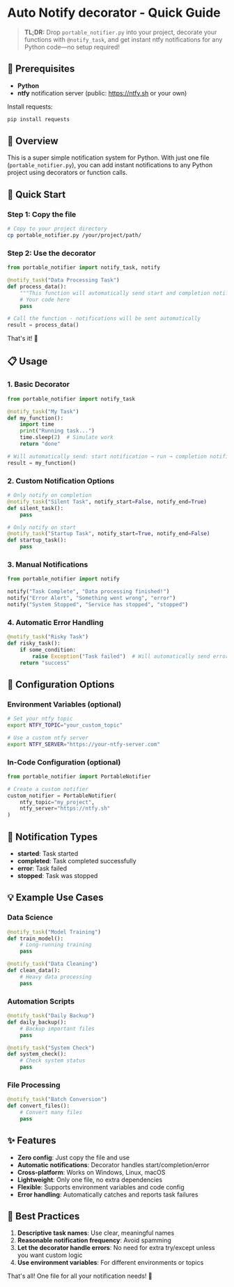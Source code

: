 # Auto Notify decorator - Quick Guide
> **TL;DR:** Drop `portable_notifier.py` into your project, decorate your functions with `@notify_task`, and get instant ntfy notifications for any Python code—no setup required!
## 🚦 Prerequisites

- **Python** 
- **ntfy** notification server (public: https://ntfy.sh or your own)

Install requests:
```bash
pip install requests
```

## 🎯 Overview

This is a super simple notification system for Python. With just one file (`portable_notifier.py`), you can add instant notifications to any Python project using decorators or function calls.

## 🚀 Quick Start

### Step 1: Copy the file
```bash
# Copy to your project directory
cp portable_notifier.py /your/project/path/
```

### Step 2: Use the decorator
```python
from portable_notifier import notify_task, notify

@notify_task("Data Processing Task")
def process_data():
    """This function will automatically send start and completion notifications."""
    # Your code here
    pass

# Call the function - notifications will be sent automatically
result = process_data()
```

That's it! 🎉

## 📋 Usage

### 1. Basic Decorator
```python
from portable_notifier import notify_task

@notify_task("My Task")
def my_function():
    import time
    print("Running task...")
    time.sleep(2)  # Simulate work
    return "done"

# Will automatically send: start notification → run → completion notification
result = my_function()
```

### 2. Custom Notification Options
```python
# Only notify on completion
@notify_task("Silent Task", notify_start=False, notify_end=True)
def silent_task():
    pass

# Only notify on start
@notify_task("Startup Task", notify_start=True, notify_end=False)
def startup_task():
    pass
```

### 3. Manual Notifications
```python
from portable_notifier import notify

notify("Task Complete", "Data processing finished!")
notify("Error Alert", "Something went wrong", "error")
notify("System Stopped", "Service has stopped", "stopped")
```

### 4. Automatic Error Handling
```python
@notify_task("Risky Task")
def risky_task():
    if some_condition:
        raise Exception("Task failed")  # Will automatically send error notification
    return "success"
```

## 🔧 Configuration Options

### Environment Variables (optional)
```bash
# Set your ntfy topic
export NTFY_TOPIC="your_custom_topic"

# Use a custom ntfy server
export NTFY_SERVER="https://your-ntfy-server.com"
```

### In-Code Configuration (optional)
```python
from portable_notifier import PortableNotifier

# Create a custom notifier
custom_notifier = PortableNotifier(
    ntfy_topic="my_project",
    ntfy_server="https://ntfy.sh"
)
```

## 📱 Notification Types

- **started**: Task started
- **completed**: Task completed successfully
- **error**: Task failed
- **stopped**: Task was stopped

## 💡 Example Use Cases

### Data Science
```python
@notify_task("Model Training")
def train_model():
    # Long-running training
    pass

@notify_task("Data Cleaning")
def clean_data():
    # Heavy data processing
    pass
```

### Automation Scripts
```python
@notify_task("Daily Backup")
def daily_backup():
    # Backup important files
    pass

@notify_task("System Check")
def system_check():
    # Check system status
    pass
```

### File Processing
```python
@notify_task("Batch Conversion")
def convert_files():
    # Convert many files
    pass
```

## ✨ Features

- **Zero config**: Just copy the file and use
- **Automatic notifications**: Decorator handles start/completion/error
- **Cross-platform**: Works on Windows, Linux, macOS
- **Lightweight**: Only one file, no extra dependencies
- **Flexible**: Supports environment variables and code config
- **Error handling**: Automatically catches and reports task failures

## 🎯 Best Practices

1. **Descriptive task names**: Use clear, meaningful names
2. **Reasonable notification frequency**: Avoid spamming
3. **Let the decorator handle errors**: No need for extra try/except unless you want custom logic
4. **Use environment variables**: For different environments or topics

That's all! One file for all your notification needs! 🚀 

